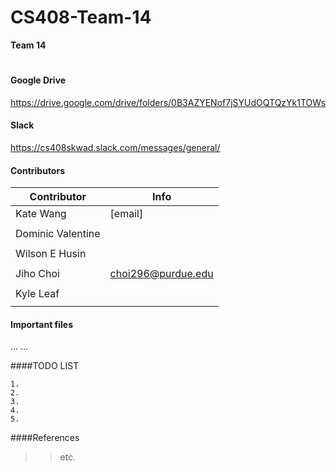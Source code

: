 # CS408-Team-14
<!--

-->

**Team 14**

<!--
Atom
	1. cmd + shift + p
	2. Markdown Preview
-->

#

#### Google Drive
https://drive.google.com/drive/folders/0B3AZYENof7jSYUdOQTQzYk1TOWs
<br />
#### Slack
https://cs408skwad.slack.com/messages/general/
<br />



#### Contributors
Contributor          | Info
-------------------- | -------------
Kate Wang            | [email]
	             |
Dominic Valentine    |
		     |
Wilson E Husin       |
                     |                 
Jiho Choi            | choi296@purdue.edu | jihochoi1993@gmail.com
		     |                     
Kyle Leaf            |
                     |



#### Important files
...
...
<br />




<!--
	Jiho Choi
		Email	:	jihochoi1993@gmail.com
		Web		:	http://web.ics.purdue.edu/~choi296/
-->



####TODO LIST

	1.
	2.
	3.
	4.
	5.





####References




>>etc.






<br />
<br />
<br />
<br />

<!--
 Copyright 2017, Purdue Univ.
-->
